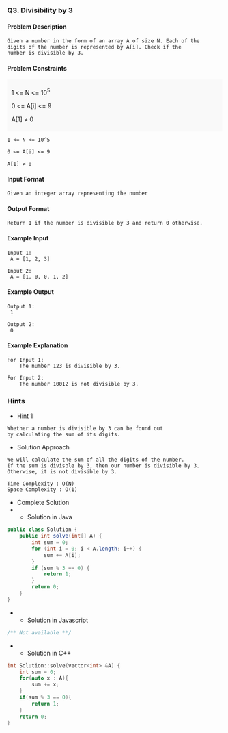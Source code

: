 ### Q3. Divisibility by 3
#### Problem Description
```text
Given a number in the form of an array A of size N. Each of the 
digits of the number is represented by A[i]. Check if the 
number is divisible by 3.
```
#### Problem Constraints
<div style="background-color: #f9f9f9; padding: 5px 10px;">
    <p>1 &lt;= N &lt;= 10<sup>5</sup></p>
    <p>0 &lt;= A[i] &lt;= 9</p>
    <p>A[1] ≠ 0</p>
</div>

```text
1 <= N <= 10^5

0 <= A[i] <= 9

A[1] ≠ 0
```
#### Input Format
```text
Given an integer array representing the number
```
#### Output Format
```text
Return 1 if the number is divisible by 3 and return 0 otherwise.
```
#### Example Input
```text
Input 1:
 A = [1, 2, 3]

Input 2:
 A = [1, 0, 0, 1, 2]
```
#### Example Output
```text
Output 1:
 1

Output 2:
 0
```
#### Example Explanation
```text
For Input 1:
    The number 123 is divisible by 3.

For Input 2:
    The number 10012 is not divisible by 3.
```
### Hints
* Hint 1
```text
Whether a number is divisible by 3 can be found out
by calculating the sum of its digits.
```
* Solution Approach
```text
We will calculate the sum of all the digits of the number. 
If the sum is divisble by 3, then our number is divisible by 3.
Otherwise, it is not divisible by 3.

Time Complexity : O(N)
Space Complexity : O(1)
```
* Complete Solution
* * Solution in Java
```java
public class Solution {
    public int solve(int[] A) {
        int sum = 0;
        for (int i = 0; i < A.length; i++) {
            sum += A[i];
        }
        if (sum % 3 == 0) {
            return 1;
        }
        return 0;
    }
}
```
* * Solution in Javascript
```javascript
/** Not available **/
```
* * Solution in C++
```cpp
int Solution::solve(vector<int> &A) {
	int sum = 0;
	for(auto x : A){
		sum += x;
	}
	if(sum % 3 == 0){
		return 1;
	}
	return 0;
}
```

